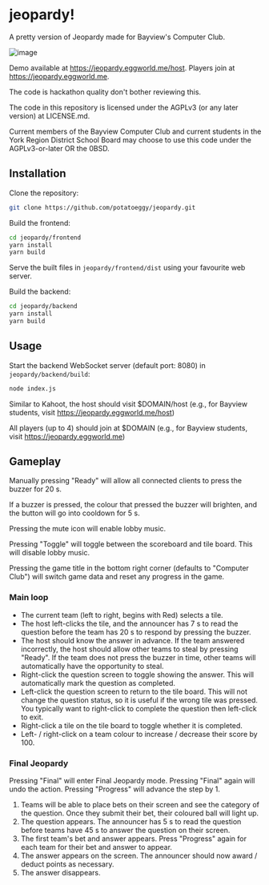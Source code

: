 # jeopardy!

A pretty version of Jeopardy made for Bayview's Computer Club.

![image](https://github.com/potatoeggy/jeopardy/assets/25178974/43f1c4a2-c2e3-4397-890a-af2999f9b7fb)

Demo available at https://jeopardy.eggworld.me/host. Players join at https://jeopardy.eggworld.me.

The code is hackathon quality don't bother reviewing this.

The code in this repository is licensed under the AGPLv3 (or any later version) at LICENSE.md.

Current members of the Bayview Computer Club and current students in the York Region District School Board may choose to use this code under the AGPLv3-or-later OR the 0BSD.

## Installation

Clone the repository:

```sh
git clone https://github.com/potatoeggy/jeopardy.git
```

Build the frontend:

```sh
cd jeopardy/frontend
yarn install
yarn build
```

Serve the built files in `jeopardy/frontend/dist` using your favourite web server.

Build the backend:

```sh
cd jeopardy/backend
yarn install
yarn build
```

## Usage

Start the backend WebSocket server (default port: 8080) in `jeopardy/backend/build`:

```sh
node index.js
```

Similar to Kahoot, the host should visit $DOMAIN/host (e.g., for Bayview students, visit https://jeopardy.eggworld.me/host)

All players (up to 4) should join at $DOMAIN (e.g., for Bayview students, visit https://jeopardy.eggworld.me)

## Gameplay

Manually pressing "Ready" will allow all connected clients to press the buzzer for 20 s.

If a buzzer is pressed, the colour that pressed the buzzer will brighten, and the button will go into cooldown for 5 s.

Pressing the mute icon will enable lobby music.

Pressing "Toggle" will toggle between the scoreboard and tile board. This will disable lobby music.

Pressing the game title in the bottom right corner (defaults to "Computer Club") will switch game data and reset any progress in the game.

### Main loop

- The current team (left to right, begins with Red) selects a tile.
- The host left-clicks the tile, and the announcer has 7 s to read the question before the team has 20 s to respond by pressing the buzzer.
- The host should know the answer in advance. If the team answered incorrectly, the host should allow other teams to steal by pressing "Ready". If the team does not press the buzzer in time, other teams will automatically have the opportunity to steal.
- Right-click the question screen to toggle showing the answer. This will automatically mark the question as completed.
- Left-click the question screen to return to the tile board. This will not change the question status, so it is useful if the wrong tile was pressed. You typically want to right-click to complete the question then left-click to exit.
- Right-click a tile on the tile board to toggle whether it is completed.
- Left- / right-click on a team colour to increase / decrease their score by 100.

### Final Jeopardy

Pressing "Final" will enter Final Jeopardy mode. Pressing "Final" again will undo the action. Pressing "Progress" will advance the step by 1.

1. Teams will be able to place bets on their screen and see the category of the question. Once they submit their bet, their coloured ball will light up.
2. The question appears. The announcer has 5 s to read the question before teams have 45 s to answer the question on their screen.
3. The first team's bet and answer appears. Press "Progress" again for each team for their bet and answer to appear.
4. The answer appears on the screen. The announcer should now award / deduct points as necessary.
5. The answer disappears.

